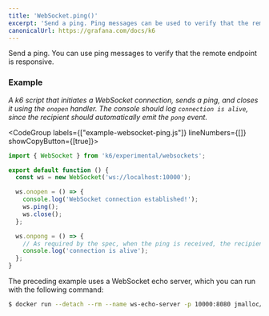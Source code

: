 ```yaml
---
title: 'WebSocket.ping()'
excerpt: 'Send a ping. Ping messages can be used to verify that the remote endpoint is responsive.'
canonicalUrl: https://grafana.com/docs/k6
---
```


Send a ping. You can use ping messages to verify that the remote endpoint is responsive.

### Example

_A k6 script that initiates a WebSocket connection, sends a ping, and closes it using the `onopen` handler. The console should log `connection is alive`, since the recipient should automatically emit the `pong` event._

<CodeGroup labels={["example-websocket-ping.js"]} lineNumbers={[]} showCopyButton={[true]}>

```javascript
import { WebSocket } from 'k6/experimental/websockets';

export default function () {
  const ws = new WebSocket('ws://localhost:10000');

  ws.onopen = () => {
    console.log('WebSocket connection established!');
    ws.ping();
    ws.close();
  };

  ws.onpong = () => {
    // As required by the spec, when the ping is received, the recipient must send back a pong.
    console.log('connection is alive');
  };
}
```

</CodeGroup>

The preceding example uses a WebSocket echo server, which you can run with the following command:

<CodeGroup>

```bash
$ docker run --detach --rm --name ws-echo-server -p 10000:8080 jmalloc/echo-server
```
</CodeGroup>